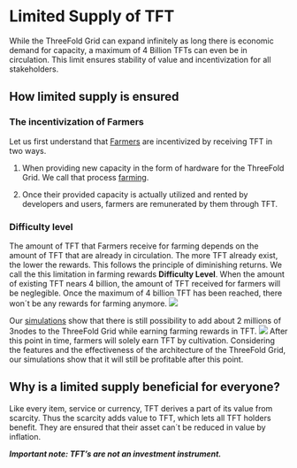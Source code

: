 
# Limited Supply of TFT
While the ThreeFold Grid can expand infinitely as long there is economic demand for capacity, a maximum of 4 Billion TFTs can even be in circulation. This limit ensures stability of value and incentivization for all stakeholders.

## How limited supply is ensured

### The incentivization of Farmers
Let us first understand that [Farmers](src\grid\tf_farming\introduction.md) are incentivized by receiving TFT in two ways. 
1. When providing new capacity in the form of hardware for the ThreeFold Grid. We call that process [farming](src\grid\tf_farming\introduction.md).

2. Once their provided capacity is actually utilized and rented by developers and users, farmers are remunerated by them through TFT.

### Difficulty level

The amount of TFT that Farmers receive for farming depends on the amount of TFT that are already in circulation. The more TFT already exist, the lower the rewards. This follows the principle of diminishing returns. We call the this limitation in farming rewards **Difficulty Level**.
When the amount of existing TFT nears 4 billion, the amount of TFT received for farmers will be neglegible. Once the maximum of 4 billion TFT has been reached, there won´t be any rewards for farming anymore.
![](tftfarmed4b.png)


Our [simulations](https://sdk3.threefold.io/#/simulator_install) show that there is still possibility to add about 2 millions of  3nodes to the ThreeFold Grid while earning farming rewards in TFT.
![](2bnodes.png)
After this point in time, farmers will solely earn TFT by cultivation. Considering the features and the effectiveness of the architecture of the ThreeFold Grid, our simulations show that it will still be profitable after this point.


## Why is a limited supply beneficial for everyone?

Like every item, service or currency, TFT derives a part of its value from scarcity. Thus the scarcity adds value to TFT, which lets all TFT holders benefit. They are ensured that their asset can´t be reduced in value by inflation.

***Important note: TFT’s are not an investment instrument.***